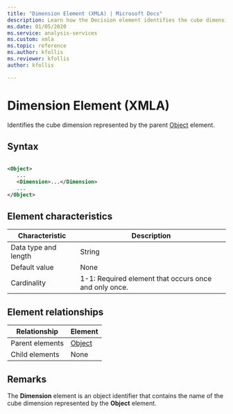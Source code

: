 ```yaml
---
title: "Dimension Element (XMLA) | Microsoft Docs"
description: Learn how the Decision element identifies the cube dimension represented by the parent Object element.
ms.date: 01/05/2020
ms.service: analysis-services
ms.custom: xmla
ms.topic: reference
ms.author: kfollis
ms.reviewer: kfollis
author: kfollis

---
```

# Dimension Element (XMLA)

  Identifies the cube dimension represented by the parent [Object](../xml-elements-properties/object-element-dimension-xmla.md) element.  
  
## Syntax  
  
```xml  
  
<Object>  
   ...  
   <Dimension>...</Dimension>  
   ...  
</Object>  
```  
  
## Element characteristics  
  
|Characteristic|Description|  
|--------------------|-----------------|  
|Data type and length|String|  
|Default value|None|  
|Cardinality|1-1: Required element that occurs once and only once.|  
  
## Element relationships  
  
|Relationship|Element|  
|------------------|-------------|  
|Parent elements|[Object](../xml-elements-properties/object-element-dimension-xmla.md)|  
|Child elements|None|  
  
## Remarks  
 The **Dimension** element is an object identifier that contains the name of the cube dimension represented by the **Object** element.  
